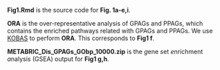 **Fig1.Rmd** is the source code for **Fig. 1a-e,i**.

**ORA** is the over-representative analysis of GPAGs and PPAGs, which contains the enriched pathways related with GPAGs and PPAGs. We use [KOBAS](http://kobas.cbi.pku.edu.cn/) to perform **ORA**. This corresponds to **Fig1 f**.

**METABRIC_Dis_GPAGs_GObp_10000.zip** is the *g*ene *s*et *e*nrichment *a*nalysis (GSEA) output for **Fig1 g,h**.

